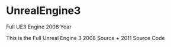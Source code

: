 # UnrealEngine3
Full UE3 Engine 2008 Year

This is the Full Unreal Engine 3 2008 Source + 2011 Source Code
